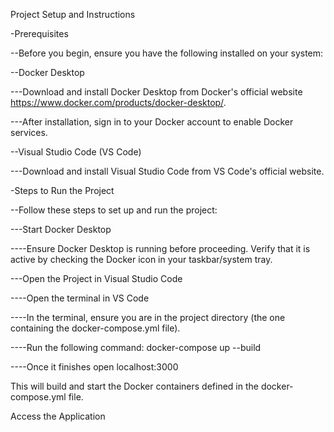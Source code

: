 Project Setup and Instructions

-Prerequisites

--Before you begin, ensure you have the following installed on your system:

--Docker Desktop

---Download and install Docker Desktop from Docker's official website https://www.docker.com/products/docker-desktop/.

---After installation, sign in to your Docker account to enable Docker services.

--Visual Studio Code (VS Code)

---Download and install Visual Studio Code from VS Code's official website.

-Steps to Run the Project

--Follow these steps to set up and run the project:

---Start Docker Desktop

----Ensure Docker Desktop is running before proceeding. Verify that it is active by checking the Docker icon in your taskbar/system tray.

---Open the Project in Visual Studio Code

----Open the terminal in VS Code

----In the terminal, ensure you are in the project directory (the one containing the docker-compose.yml file).

----Run the following command: docker-compose up --build

----Once it finishes open localhost:3000

This will build and start the Docker containers defined in the docker-compose.yml file.

Access the Application
